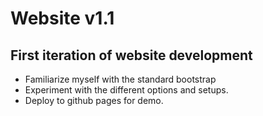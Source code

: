 # Website v1.1

## First iteration of website development
- Familiarize myself with the standard bootstrap
- Experiment with the different options and setups.
- Deploy to github pages for demo.
